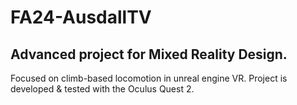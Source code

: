 # FA24-AusdallTV
## Advanced project for Mixed Reality Design.
Focused on climb-based locomotion in unreal engine VR. Project is developed & tested with the Oculus Quest 2.
